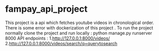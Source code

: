 # fampay_api_project
This project is a api which fetches youtube videos in chronological order.
There is some error with dockerization of this project .
To run the project normally clone the project and run locally : python manage.py runserver 8000
API endpoints : 
1.http://127.0.0.1:8000/videos/
2.http://127.0.0.1:8000/videos/search/q=querytosearch
